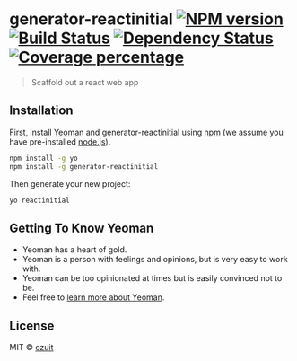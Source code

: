 # generator-reactinitial [![NPM version][npm-image]][npm-url] [![Build Status][travis-image]][travis-url] [![Dependency Status][daviddm-image]][daviddm-url] [![Coverage percentage][coveralls-image]][coveralls-url]
> Scaffold out a react web app

## Installation

First, install [Yeoman](http://yeoman.io) and generator-reactinitial using [npm](https://www.npmjs.com/) (we assume you have pre-installed [node.js](https://nodejs.org/)).

```bash
npm install -g yo
npm install -g generator-reactinitial
```

Then generate your new project:

```bash
yo reactinitial
```

## Getting To Know Yeoman

 * Yeoman has a heart of gold.
 * Yeoman is a person with feelings and opinions, but is very easy to work with.
 * Yeoman can be too opinionated at times but is easily convinced not to be.
 * Feel free to [learn more about Yeoman](http://yeoman.io/).

## License

MIT © [ozuit](https://ozuit.github.io)


[npm-image]: https://badge.fury.io/js/generator-reactinitial.svg
[npm-url]: https://npmjs.org/package/generator-reactinitial
[travis-image]: https://travis-ci.org/ozuit/generator-reactinitial.svg?branch=master
[travis-url]: https://travis-ci.org/ozuit/generator-reactinitial
[daviddm-image]: https://david-dm.org/ozuit/generator-reactinitial.svg?theme=shields.io
[daviddm-url]: https://david-dm.org/ozuit/generator-reactinitial
[coveralls-image]: https://coveralls.io/repos/ozuit/generator-reactinitial/badge.svg
[coveralls-url]: https://coveralls.io/r/ozuit/generator-reactinitial
